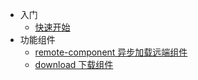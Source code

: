* 入门
  * [快速开始](/#zpm-ui)
* 功能组件
  * [remote-component 异步加载远端组件](/remote-component/Readme.md)
  * [download 下载组件](/download/Readme.md)

